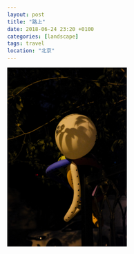 ```yaml
---
layout: post
title: "路上"
date: 2018-06-24 23:20 +0100
categories: [landscape]
tags: travel
location: "北京"
---
```


<img src="/img/2018/20180624-DSCF9538.jpg" alt="路上" style="width: 55%; height: 55%"/>
